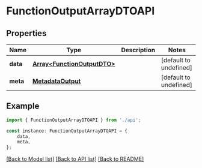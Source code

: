 # FunctionOutputArrayDTOAPI


## Properties

Name | Type | Description | Notes
------------ | ------------- | ------------- | -------------
**data** | [**Array&lt;FunctionOutputDTO&gt;**](FunctionOutputDTO.md) |  | [default to undefined]
**meta** | [**MetadataOutput**](MetadataOutput.md) |  | [default to undefined]

## Example

```typescript
import { FunctionOutputArrayDTOAPI } from './api';

const instance: FunctionOutputArrayDTOAPI = {
    data,
    meta,
};
```

[[Back to Model list]](../README.md#documentation-for-models) [[Back to API list]](../README.md#documentation-for-api-endpoints) [[Back to README]](../README.md)
